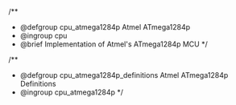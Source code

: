 /**
 * @defgroup        cpu_atmega1284p Atmel ATmega1284p
 * @ingroup         cpu
 * @brief           Implementation of Atmel's ATmega1284p MCU
 */

/**
 * @defgroup        cpu_atmega1284p_definitions Atmel ATmega1284p Definitions
 * @ingroup         cpu_atmega1284p
 */
